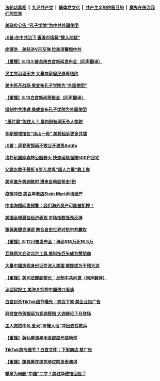 

####  [法轮功真相](../../../../basic/blob/master/README.md?t=08140902) &nbsp;|&nbsp; [九评共产党](../../../../9ping.md/blob/master/README.md?t=08140902) &nbsp;|&nbsp; [解体党文化](../../../../jtdwh.md/blob/master/README.md?t=08140902)  &nbsp;|&nbsp; [共产主义的终极目的](../../../../gczydzjmd.md/blob/master/README.md?t=08140902) &nbsp;|&nbsp; [魔鬼在统治我们的世界](../../../../mgztzwmdsj.md/blob/master/README.md?t=08140902) 

#### [美政府公告 “孔子学院”为中共外国使团](../pages/prog203/a102917573.md?t=08140902) 

#### [川普:在中共治下 香港市场将“堕入地狱”](../pages/prog203/a102917529.md?t=08140902) 

#### [库德洛﹕美经济V形反弹 拉美须警惕中共](../pages/prog203/a102917531.md?t=08140902) 

#### [【重播】8.13川普总统白宫新闻发布会（同声翻译）](../pages/prog203/a102917525.md?t=08140902) 

#### [民主党治理无方 大量商家居民逃离纽约](../pages/prog203/a102917343.md?t=08140902) 

#### [美中再开战场 美宣布孔子学院为“外国使团”](../pages/prog203/a102917450.md?t=08140902) 

#### [【重播】8.13白宫新闻简报会（同声翻译）](../pages/prog203/a102917416.md?t=08140902) 

#### [遏制中共渗透 美或宣布孔子学院为外国使团](../pages/prog203/a102917405.md?t=08140902) 

#### [“纸片屋”能住人？ 屋内别有洞天令人惊艳](../pages/prog203/a102917332.md?t=08140902) 

#### [休斯顿领馆仅“冰山一角” 美将起诉更多共谍](../pages/prog203/a102917361.md?t=08140902) 

#### [川普：拜登贺锦丽不敢公开谴责Antifa](../pages/prog203/a102917358.md?t=08140902) 

#### [洛杉矶国家森林公园野火 快速延烧强撤500户民宅](../pages/prog203/a102917231.md?t=08140902) 

#### [父跳水脖子骨折 9岁儿发挥“超人力量”救上岸](../pages/prog203/a102917175.md?t=08140902) 

#### [美军直升机训练时 遭来自地面枪击1伤](../pages/prog203/a102917018.md?t=08140902) 

#### [疫情冲击 美百年老店Stein Mart声请破产](../pages/prog203/a102916986.md?t=08140902) 

#### [中南海顾问发预警：我们海外资产可能被扣押！](../pages/prog203/a102916975.md?t=08140902) 

#### [美国全球最佳经济表现 市场指数强劲反弹](../pages/prog203/a102916832.md?t=08140902) 

#### [蓬佩奥捷克演讲 聚合自由世界对抗中共霸权](../pages/prog203/a102916810.md?t=08140902) 

#### [【重播】8·12川普发布会：确诊518万死16.5万](../pages/prog203/a102916775.md?t=08140902) 

#### [互联网大会沦北京工具 美科技巨头成为赞助商](../pages/prog203/a102916519.md?t=08140902) 

#### [大量中国造假身份证件流入美国 被疑或为干预大选](../pages/prog203/a102916678.md?t=08140902) 

#### [【重播】美司法部副部长：反制中共间谍（同声翻译）](../pages/prog203/a102916650.md?t=08140902) 

#### [涉监狱奴工 美海关扣押中国进口服装](../pages/prog203/a102916607.md?t=08140902) 

#### [白宫封杀TikTok细节曝光：商店下架 禁企业投广告](../pages/prog203/a102916594.md?t=08140902) 

#### [拜登宣布贺锦丽为竞选搭档 大选辩论下月登场](../pages/prog203/a102916595.md?t=08140902) 

#### [主人突然中风 爱犬“听懂人话”冲出去找救兵](../pages/prog203/a102916376.md?t=08140902) 

#### [【重播】英仙座流星雨高密度光临地球](../pages/prog203/a102916562.md?t=08140902) 

#### [TikTok禁令细节？白宫文件：下架商店 禁广告](../pages/prog203/a102916523.md?t=08140902) 

#### [【重播】蓬佩奥在捷克参议院发表演讲](../pages/prog203/a102916500.md?t=08140902) 

#### [徽章为何删“中国”二字？美驻华使馆回应了](../pages/prog203/a102916374.md?t=08140902) 

